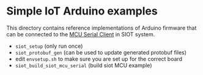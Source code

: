 # Simple IoT Arduino examples

This directory contains reference implementations of Arduino firmware that can
be connected to the
[MCU Serial Client](https://docs.simpleiot.org/docs/user/mcu.html) in SIOT
system.

- `siot_setup` (only run once)
- `siot_protobuf_gen` (can be used to update generated protobuf files)
- edit `envsetup.sh` to make sure you are set up for the correct board
- `siot_build_siot_mcu_serial` (build siot MCU example)
